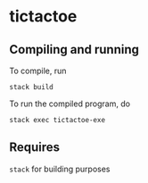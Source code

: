 # tictactoe
## Compiling and running
To compile, run
```
stack build
```

To run the compiled program, do
```
stack exec tictactoe-exe
```
## Requires
`stack` for building purposes